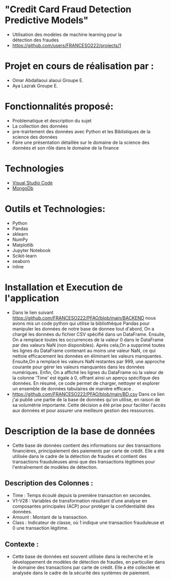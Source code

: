 # "Credit Card Fraud Detection Predictive Models" 
- Utilisation des modèles de machine learning pour la détection des fraudes
- https://github.com/users/FRANCESO222/projects/1


# Projet en cours de réalisation par :
- Omar Abdallaoui alaoui Groupe E.
- Aya Lazrak Groupe E.

# Fonctionnalités proposé:
- Problematique et description du sujet
- La collection des données
- pre-trairtement des données avec Python et les Biblistiques de la science des données
- Faire une présentation détaillée sur le domaine de la science des données et son rôle dans le domaine de la finance


# Technologies
- [Visual Studio Code](https://code.visualstudio.com/)
- [MongoDb](https://www.mongodb.com/)

# Outils et  Technologies:
- Python
- Pandas
- sklearn
- NumPy
- Matplotlib
- Jupyter Notebook
- Scikit-learn
- seaborn
- inline 

# Installation et Execution de l'application 
- Dans le lien suivant https://github.com/FRANCESO222/PFAO/blob/main/BACKEND  nous avons mis un code python qui utilise la bibliothèque Pandas pour manipuler les données de notre base de donnee tout d'abord, On a chargé les données du fichier CSV spécifié dans un DataFrame. Ensuite, On a remplacé toutes les occurrences de la valeur 0 dans le DataFrame par des valeurs NaN (non disponibles). Après cela,On a  supprimé toutes les lignes du DataFrame contenant au moins une valeur NaN, ce qui nettoie efficacement les données en éliminant les valeurs manquantes. Ensuite,On a  remplacé les valeurs NaN restantes par 999, une approche courante pour gérer les valeurs manquantes dans les données numériques. Enfin, On a  affiché les lignes du DataFrame où la valeur de la colonne 'Time' est égale à 0, offrant ainsi un aperçu spécifique des données. En résumé, ce code permet de charger, nettoyer et explorer un ensemble de données tabulaires de manière efficace .
- https://github.com/FRANCESO222/PFAO/blob/main/BD.csv Dans ce lien j'ai publié une partie de la base de données qu'on utilise, en raison de sa volumétrie importante. Cette décision a été prise pour faciliter l'accès aux données et pour assurer une meilleure gestion des ressources.
# Description de la base de données
- Cette base de données contient des informations sur des transactions financières, principalement des paiements par carte de crédit. Elle a été utilisée dans le cadre de la détection de fraudes et contient des transactions frauduleuses ainsi que des transactions légitimes pour l'entraînement de modèles de détection.
## Description des Colonnes :
- Time : Temps écoulé depuis la première transaction en secondes.
- V1-V28 : Variables de transformation résultant d'une analyse en composantes principales (ACP) pour protéger la confidentialité des données.
- Amount : Montant de la transaction.
- Class : Indicateur de classe, où 1 indique une transaction frauduleuse et 0 une transaction légitime.
## Contexte :
- Cette base de données est souvent utilisée dans la recherche et le développement de modèles de détection de fraudes, en particulier dans le domaine des transactions par carte de crédit. Elle a été collectée et analysée dans le cadre de la sécurité des systèmes de paiement.

